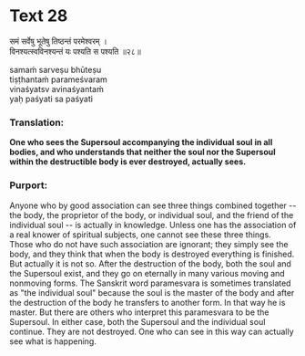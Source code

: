 # Text 28

समं सर्वेषु भूतेषु तिष्ठन्तं परमेश्वरम् ।  
विनश्यत्स्वविनश्यन्तं यः पश्यति स पश्यति ॥२८॥

samaḿ sarveṣu bhūteṣu  
tiṣṭhantaḿ parameśvaram  
vinaśyatsv avinaśyantaḿ  
yaḥ paśyati sa paśyati



### Translation:

**One who sees the Supersoul accompanying the individual soul in all bodies, and who understands that neither the soul nor the Supersoul within the destructible body is ever destroyed, actually sees.**

### Purport:

Anyone who by good association can see three things combined together -- the body, the proprietor of the body, or individual soul, and the friend of the individual soul -- is actually in knowledge. Unless one has the association of a real knower of spiritual subjects, one cannot see these three things. Those who do not have such association are ignorant; they simply see the body, and they think that when the body is destroyed everything is finished. But actually it is not so. After the destruction of the body, both the soul and the Supersoul exist, and they go on eternally in many various moving and nonmoving forms. The Sanskrit word paramesvara is sometimes translated as "the individual soul" because the soul is the master of the body and after the destruction of the body he transfers to another form. In that way he is master. But there are others who interpret this paramesvara to be the Supersoul. In either case, both the Supersoul and the individual soul continue. They are not destroyed. One who can see in this way can actually see what is happening.